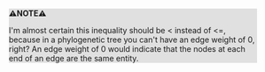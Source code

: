 <div style="margin:2em; background-color: #e0e0e0;">

<strong>⚠️NOTE️️️⚠️</strong>

I'm almost certain this inequality should be < instead of <=, because in a phylogenetic tree you can't have an edge weight of 0, right? An edge weight of 0 would indicate that the nodes at each end of an edge are the same entity.
</div>

